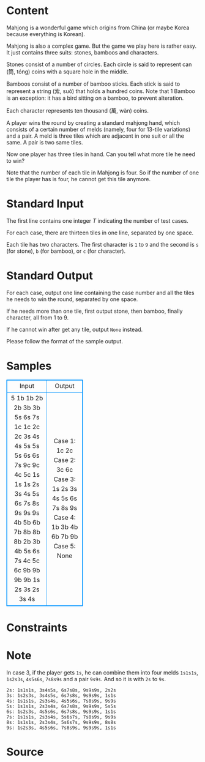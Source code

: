 
# Content

Mahjong is a wonderful game which origins from China (or maybe Korea because everything is Korean). 

Mahjong is also a complex game. But the game we play here is rather easy. It just contains three suits: stones, bamboos and characters. 

Stones consist of a number of circles. Each circle is said to represent can (筒, tóng) coins with a square hole in the middle. 

Bamboos consist of a number of bamboo sticks. Each stick is said to represent a string (索, suǒ) that holds a hundred coins. Note that $1$ Bamboo is an exception: it has a bird sitting on a bamboo, to prevent alteration. 

Each character represents ten thousand (萬, wàn) coins. 

A player wins the round by creating a standard mahjong hand, which consists of a certain number of melds (namely, four for $13$-tile variations) and a pair. A meld is three tiles which are adjacent in one suit or all the same. A pair is two same tiles. 

Now one player has three tiles in hand. Can you tell what more tile he need to win? 

Note that the number of each tile in Mahjong is four. So if the number of one tile the player has is four, he cannot get this tile anymore.

# Standard Input

The first line contains one integer $T$ indicating the number of test cases. 

For each case, there are thirteen tiles in one line, separated by one space. 

Each tile has two characters. The first character is `1` to `9` and the second is `s` (for stone), `b` (for bamboo), or `c` (for character).

# Standard Output

For each case, output one line containing the case number and all the tiles he needs to win the round, separated by one space. 

If he needs more than one tile, first output stone, then bamboo, finally character, all from $1$ to $9$. 

If he cannot win after get any tile, output `None` instead. 

Please follow the format of the sample output.

# Samples

<style>
        table,table tr th, table tr td { border:1px solid #0094ff; }
        table { width: 200px; min-height: 25px; line-height: 25px; text-align: center; border-collapse: collapse;}   
    </style>
<table>
	<tr>
		<td>Input</td>
		<td>Output</td>
	</tr>
<tr><td>5 
1b 1b 2b 2b 3b 3b 5s 6s 7s 1c 1c 2c 2c 
3s 4s 4s 5s 5s 5s 6s 6s 7s 9c 9c 4c 5c 
1s 1s 1s 2s 3s 4s 5s 6s 7s 8s 9s 9s 9s 
4b 5b 6b 7b 8b 8b 8b 2b 3b 4b 5s 6s 7s 
4c 5c 6c 9b 9b 9b 9b 1s 2s 3s 2s 3s 4s</td><td>Case 1: 1c 2c
Case 2: 3c 6c
Case 3: 1s 2s 3s 4s 5s 6s 7s 8s 9s
Case 4: 1b 3b 4b 6b 7b 9b
Case 5: None</td></tr></table>


# Constraints



# Note

In case $3$, if the player gets `1s`, he can combine them into four melds `1s1s1s`, `1s2s3s`, `4s5s6s`, `7s8s9s` and a pair `9s9s`. And so it is with `2s` to `9s`.

    2s: 1s1s1s, 3s4s5s, 6s7s8s, 9s9s9s, 2s2s 
    3s: 1s2s3s, 3s4s5s, 6s7s8s, 9s9s9s, 1s1s 
    4s: 1s1s1s, 2s3s4s, 4s5s6s, 7s8s9s, 9s9s 
    5s: 1s1s1s, 2s3s4s, 6s7s8s, 9s9s9s, 5s5s 
    6s: 1s2s3s, 4s5s6s, 6s7s8s, 9s9s9s, 1s1s 
    7s: 1s1s1s, 2s3s4s, 5s6s7s, 7s8s9s, 9s9s 
    8s: 1s1s1s, 2s3s4s, 5s6s7s, 9s9s9s, 8s8s 
    9s: 1s2s3s, 4s5s6s, 7s8s9s, 9s9s9s, 1s1s

# Source



